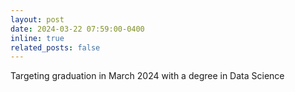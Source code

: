 ```yaml
---
layout: post
date: 2024-03-22 07:59:00-0400
inline: true
related_posts: false
---
```


Targeting graduation in March 2024 with a degree in Data Science
